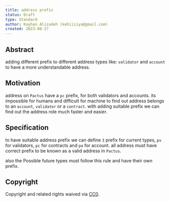 ```yaml
---
title: address prefix
status: Draft
type: Standard
author: Kayhan Alizadeh (kehiiiiya@gmail.com)
created: 2023-08-27
---
```


## Abstract

adding different prefix to different address types like: `validator` and `account` to have a more understandable address. 

## Motivation

address on `Pactus` have a `pc` prefix, for both validators and accounts. its impossible for humans and difficult for machine to find out address belongs to an `account`, `validator` or a `contract`. with adding suitable prefix we can find out the address role much faster and easier.

## Specification

to have suitable address prefix we can define `3` prefix for current types, `pv` for validators, `pc` for contracts and `pa` for account. all address must have correct prefix to be known as a valid address in `Pactus`.

also the Possible future types must follow this rule and have their own prefix.

## Copyright

Copyright and related rights waived via [CC0](../LICENSE.md).
